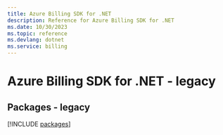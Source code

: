 ```yaml
---
title: Azure Billing SDK for .NET
description: Reference for Azure Billing SDK for .NET
ms.date: 10/30/2023
ms.topic: reference
ms.devlang: dotnet
ms.service: billing
---
```

# Azure Billing SDK for .NET - legacy
## Packages - legacy
[!INCLUDE [packages](billing-index.md)]